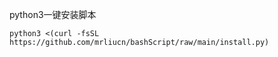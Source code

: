 python3一键安装脚本
``` shell
python3 <(curl -fsSL https://github.com/mrliucn/bashScript/raw/main/install.py)
```